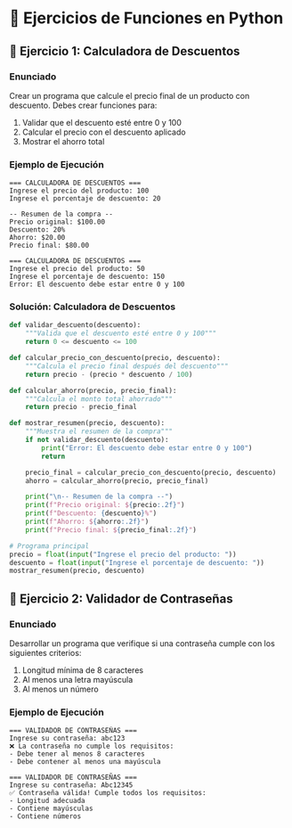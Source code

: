 # 🐍 Ejercicios de Funciones en Python

## 📝 Ejercicio 1: Calculadora de Descuentos

### Enunciado
Crear un programa que calcule el precio final de un producto con descuento. Debes crear funciones para:
1. Validar que el descuento esté entre 0 y 100
2. Calcular el precio con el descuento aplicado
3. Mostrar el ahorro total

### Ejemplo de Ejecución
```
=== CALCULADORA DE DESCUENTOS ===
Ingrese el precio del producto: 100
Ingrese el porcentaje de descuento: 20

-- Resumen de la compra --
Precio original: $100.00
Descuento: 20%
Ahorro: $20.00
Precio final: $80.00

=== CALCULADORA DE DESCUENTOS ===
Ingrese el precio del producto: 50
Ingrese el porcentaje de descuento: 150
Error: El descuento debe estar entre 0 y 100
```

### Solución: Calculadora de Descuentos
```python
def validar_descuento(descuento):
    """Valida que el descuento esté entre 0 y 100"""
    return 0 <= descuento <= 100

def calcular_precio_con_descuento(precio, descuento):
    """Calcula el precio final después del descuento"""
    return precio - (precio * descuento / 100)

def calcular_ahorro(precio, precio_final):
    """Calcula el monto total ahorrado"""
    return precio - precio_final

def mostrar_resumen(precio, descuento):
    """Muestra el resumen de la compra"""
    if not validar_descuento(descuento):
        print("Error: El descuento debe estar entre 0 y 100")
        return

    precio_final = calcular_precio_con_descuento(precio, descuento)
    ahorro = calcular_ahorro(precio, precio_final)

    print("\n-- Resumen de la compra --")
    print(f"Precio original: ${precio:.2f}")
    print(f"Descuento: {descuento}%")
    print(f"Ahorro: ${ahorro:.2f}")
    print(f"Precio final: ${precio_final:.2f}")

# Programa principal
precio = float(input("Ingrese el precio del producto: "))
descuento = float(input("Ingrese el porcentaje de descuento: "))
mostrar_resumen(precio, descuento)
```

## 📝 Ejercicio 2: Validador de Contraseñas

### Enunciado
Desarrollar un programa que verifique si una contraseña cumple con los siguientes criterios:
1. Longitud mínima de 8 caracteres
2. Al menos una letra mayúscula
3. Al menos un número

### Ejemplo de Ejecución
```
=== VALIDADOR DE CONTRASEÑAS ===
Ingrese su contraseña: abc123
❌ La contraseña no cumple los requisitos:
- Debe tener al menos 8 caracteres
- Debe contener al menos una mayúscula

=== VALIDADOR DE CONTRASEÑAS ===
Ingrese su contraseña: Abc12345
✅ Contraseña válida! Cumple todos los requisitos:
- Longitud adecuada
- Contiene mayúsculas
- Contiene números
```
